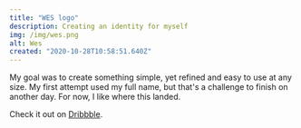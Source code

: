 ```yaml
---
title: "WES logo"
description: Creating an identity for myself 
img: /img/wes.png
alt: Wes
created: "2020-10-28T10:58:51.640Z"
---
```


My goal was to create something simple, yet refined and easy to use at any size. My first attempt used my full name, but that's a challenge to finish on another day. For now, I like where this landed.

Check it out on [Dribbble](https://dribbble.com/shots/14478302-personal-identity).